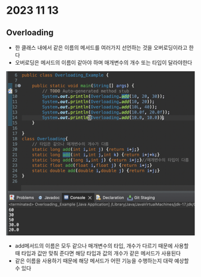 # 2023 11 13

## Overloading
- 한 클래스 내에서 같은 이름의 메서드를 여러가지 선언하는 것을 오버로딩이라고 한다
- 오버로딩은 메서드의 이름이 같아야 하며 매개변수의 개수 또는 타입이 달라야한다

![1](./images/23_1113/1.png)
- add메서드의 이름은 모두 같으나 매개변수의 타입, 개수가 다르기 때문에 사용할 때 타입과 값만 맞춰 준다면 해당 타입과 값의 개수가 같은 메서드가 사용된다
- 같은 이름을 사용하기 때문에 해당 메서드가 어떤 기능을 수행하는지 대략 예상할 수 있다